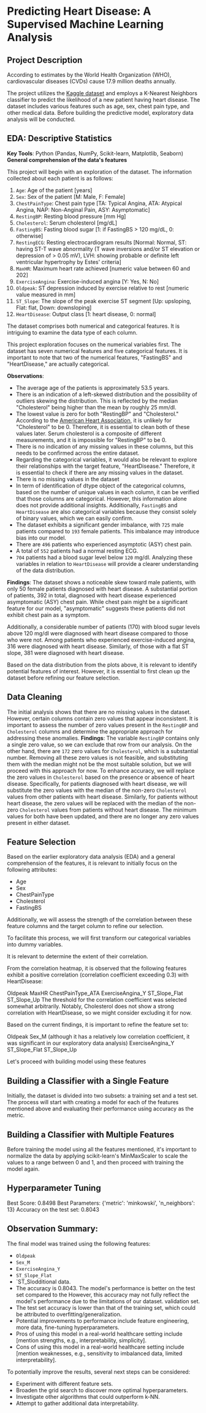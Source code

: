 # Predicting Heart Disease: A Supervised Machine Learning Analysis
## Project Description
According to estimates by the World Health Organization (WHO), cardiovascular diseases (CVDs) cause 17.9 million deaths annually.

The project utilizes the [Kaggle dataset](https://www.kaggle.com/datasets/fedesoriano/heart-failure-prediction) and employs a K-Nearest Neighbors classifier to predict the likelihood of a new patient having heart disease. The dataset includes various features such as age, sex, chest pain type, and other medical data. Before building the predictive model, exploratory data analysis will be conducted.

## EDA: Descriptive Statistics
**Key Tools**: Python (Pandas, NumPy, Scikit-learn, Matplotlib, Seaborn)
**General comprehension of the data's features**

This project will begin with an exploration of the dataset. The information collected about each patient is as follows:

1. `Age`: Age of the patient [years]
2. `Sex`: Sex of the patient [M: Male, F: Female]
3. `ChestPainType`: Chest pain type [TA: Typical Angina, ATA: Atypical Angina, NAP: Non-Anginal Pain, ASY: Asymptomatic]
4. `RestingBP`: Resting blood pressure [mm Hg]
5. `Cholesterol`: Serum cholesterol [mg/dL]
6. `FastingBS`: Fasting blood sugar [1: if FastingBS > 120 mg/dL, 0: otherwise]
7. `RestingECG`: Resting electrocardiogram results [Normal: Normal, ST: having ST-T wave abnormality (T wave inversions and/or ST elevation or depression of > 0.05 mV), LVH: showing probable or definite left ventricular hypertrophy by Estes' criteria]
8. `MaxHR`: Maximum heart rate achieved [numeric value between 60 and 202]
9. `ExerciseAngina`: Exercise-induced angina [Y: Yes, N: No]
10. `Oldpeak`: ST depression induced by exercise relative to rest [numeric value measured in mm]
11. `ST_Slope`: The slope of the peak exercise ST segment [Up: upsloping, Flat: flat, Down: downsloping]
12. `HeartDisease`: Output class [1: heart disease, 0: normal]

The dataset comprises both numerical and categorical features. It is intriguing to examine the data type of each column.

This project exploration focuses on the numerical variables first. The dataset has seven numerical features and five categorical features. It is important to note that two of the numerical features, "FastingBS" and "HeartDisease," are actually categorical.

**Observations**:
- The average age of the patients is approximately 53.5 years.
- There is an indication of a left-skewed distribution and the possibility of outliers skewing the distribution. This is reflected by the median "Cholesterol" being higher than the mean by roughly 25 mm/dl.
- The lowest value is zero for both "RestingBP" and "Cholesterol." According to the [American Heart Association](https://www.heart.org/en/health-topics/cholesterol/about-cholesterol/what-your-cholesterol-levels-mean), it is unlikely for "Cholesterol" to be 0. Therefore, it is essential to clean both of these values later. Serum cholesterol is a composite of different measurements, and it is impossible for "RestingBP" to be 0.
- There is no indication of any missing values in these columns, but this needs to be confirmed across the entire dataset.
- Regarding the categorical variables, it would also be relevant to explore their relationships with the target feature, "HeartDisease." Therefore, it is essential to check if there are any missing values in the dataset.
- There is no missing values in the dataset
- In term of identification of dtype object of the categorical columns, based on the number of unique values in each column, it can be verified that those columns are categorical. However, this information alone does not provide additional insights. Additionally, `FastingBS` and `HeartDisease` are also categorical variables because they consist solely of binary values, which we can easily confirm.
- The dataset exhibits a significant gender imbalance, with `725` male patients compared to `193` female patients. This imbalance may introduce bias into our model.
- There are `496` patients who experienced asymptotic (ASY) chest pain.
- A total of `552` patients had a normal resting ECG.
- `704` patients had a blood sugar level below `120` mg/dl.
Analyzing these variables in relation to `HeartDisease` will provide a clearer understanding of the data distribution.

**Findings**: The dataset shows a noticeable skew toward male patients, with only 50 female patients diagnosed with heart disease. A substantial portion of patients, 392 in total, diagnosed with heart disease experienced asymptomatic (ASY) chest pain. While chest pain might be a significant feature for our model, "asymptomatic" suggests these patients did not exhibit chest pain as a symptom.

Additionally, a considerable number of patients (170) with blood sugar levels above 120 mg/dl were diagnosed with heart disease compared to those who were not. Among patients who experienced exercise-induced angina, 316 were diagnosed with heart disease. Similarly, of those with a flat ST slope, 381 were diagnosed with heart disease.

Based on the data distribution from the plots above, it is relevant to identify potential features of interest. However, it is essential to first clean up the dataset before refining our feature selection.

## Data Cleaning
The initial analysis shows that there are no missing values in the dataset. However, certain columns contain zero values that appear inconsistent.
It is important to assess the number of zero values present in the `RestingBP` and `Cholesterol` columns and determine the appropriate approach for addressing these anomalies.
**Findings**: The variable `RestingBP` contains only a single zero value, so we can exclude that row from our analysis. On the other hand, there are `172` zero values for `Cholesterol`, which is a substantial number. Removing all these zero values is not feasible, and substituting them with the median might not be the most suitable solution, but we will proceed with this approach for now.
To enhance accuracy, we will replace the zero values in `Cholesterol` based on the presence or absence of heart disease. Specifically, for patients diagnosed with heart disease, we will substitute the zero values with the median of the non-zero `Cholesterol` values from other patients with heart disease. Similarly, for patients without heart disease, the zero values will be replaced with the median of the non-zero `Cholesterol` values from patients without heart disease.
The minimum values for both have been updated, and there are no longer any zero values present in either dataset.

## Feature Selection

Based on the earlier exploratory data analysis (EDA) and a general comprehension of the features, it is relevant to initially focus on the following attributes:

- Age
- Sex
- ChestPainType
- Cholesterol
- FastingBS

Additionally, we will assess the strength of the correlation between these feature columns and the target column to refine our selection.

To facilitate this process, we will first transform our categorical variables into dummy variables.

It is relevant to determine the extent of their correlation.

From the correlation heatmap, it is observed that the following features exhibit a positive correlation (correlation coefficient exceeding 0.3) with HeartDisease:

Oldpeak
MaxHR
ChestPainType_ATA
ExerciseAngina_Y
ST_Slope_Flat
ST_Slope_Up
The threshold for the correlation coefficient was selected somewhat arbitrarily. Notably, Cholesterol does not show a strong correlation with HeartDisease, so we might consider excluding it for now.

Based on the current findings, it is important to refine the feature set to:

Oldpeak
Sex_M (although it has a relatively low correlation coefficient, it was significant in our exploratory data analysis)
ExerciseAngina_Y
ST_Slope_Flat
ST_Slope_Up

Let's proceed with building model using these features

## Building a Classifier with a Single Feature
Initially, the dataset is divided into two subsets: a training set and a test set.
The process will start with creating a model for each of the features mentioned above and evaluating their performance using accuracy as the metric.

## Building a Classifier with Multiple Features
Before training the model using all the features mentioned, it's important to normalize the data by applying scikit-learn's MinMaxScaler to scale the values to a range between 0 and 1, and then proceed with training the model again.

## Hyperparameter Tuning
Best Score: 0.8498
Best Parameters: {'metric': 'minkowski', 'n_neighbors': 13}
Accuracy on the test set: 0.8043

## Observation Summary:
The final model was trained using the following features:

- `Oldpeak`
- `Sex_M`
- `ExerciseAngina_Y`
- `ST_Slope_Flat`
- `ST_Slodditional data.
- The accuracy is 0.8043. The model's performance is better on the test set compared to the  However, this accuracy may not fully reflect the model's performance due to the limitations of our dataset.
validation set.
- The test set accuracy is lower than that of the training set, which could be attributed to overfitting/generalization.
- Potential improvements to performance include feature engineering, more data, fine-tuning hyperparameters.
- Pros of using this model in a real-world healthcare setting include [mention strengths, e.g., interpretability, simplicity].
- Cons of using this model in a real-world healthcare setting include [mention weaknesses, e.g., sensitivity to imbalanced data, limited interpretability].


To potentially improve the results, several next steps can be considered:

- Experiment with different feature sets.
- Broaden the grid search to discover more optimal hyperparameters.
- Investigate other algorithms that could outperform k-NN.
- Attempt to gather additional data interpretability.
